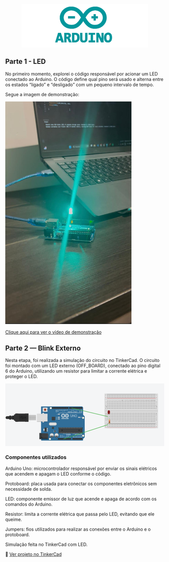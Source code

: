 <p align="center">
  <img src="assets/arduino.png" alt="Arduino" width="400">
</p>

## Parte 1 - LED

No primeiro momento, explorei o código responsável por acionar um LED conectado ao Arduino. O código define qual pino será usado e alterna entre os estados “ligado” e “desligado” com um pequeno intervalo de tempo.

Segue a imagem de demonstração:

<img src="assets/imagem.jpeg" alt="Imagem de demonstração" width="400"/>


[ Clique aqui para ver o vídeo de demonstração](assets/video.mp4)



## Parte 2 — Blink Externo

Nesta etapa, foi realizada a simulação do circuito no TinkerCad.
O circuito foi montado com um LED externo (OFF_BOARD), conectado ao pino digital 6 do Arduino, utilizando um resistor para limitar a corrente elétrica e proteger o LED.

![Circuito Pisca-Pisca](assets/tinkercad.png)

### Componentes utilizados
Arduino Uno: microcontrolador responsável por enviar os sinais elétricos que acendem e apagam o LED conforme o código.

Protoboard: placa usada para conectar os componentes eletrônicos sem necessidade de solda.

LED: componente emissor de luz que acende e apaga de acordo com os comandos do Arduino.

Resistor: limita a corrente elétrica que passa pelo LED, evitando que ele queime.

Jumpers: fios utilizados para realizar as conexões entre o Arduino e o protoboard.

Simulação feita no TinkerCad com LED.

🔗 [Ver projeto no TinkerCad](https://www.tinkercad.com/things/d1yCmj3y2m4-copy-of-fabulous-lappi-hango?sharecode=RxoQIzwBeu4lNFtD3A4ueFK_J3Qy0REiZEHDNT5YCQE)
